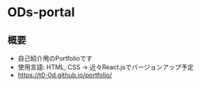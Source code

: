 # ODs-portal
## 概要
- 自己紹介用のPortfolioです
- 使用言語: HTML, CSS -> 近々React.jsでバージョンアップ予定
- https://t0-0d.github.io/portfolio/

